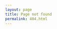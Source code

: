 ```yaml
---
layout: page
title: Page not found
permalink: 404.html
---
```


<script>
window.location.replace("{{ site.baseurl }}");
</script>
